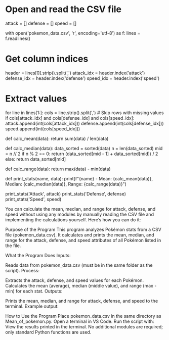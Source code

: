 # Open and read the CSV file
attack = []
defense = []
speed = []

with open('pokemon_data.csv', 'r', encoding='utf-8') as f:
    lines = f.readlines()

# Get column indices
header = lines[0].strip().split(',')
attack_idx = header.index('attack')
defense_idx = header.index('defense')
speed_idx = header.index('speed')

# Extract values
for line in lines[1:]:
    cols = line.strip().split(',')
    # Skip rows with missing values
    if cols[attack_idx] and cols[defense_idx] and cols[speed_idx]:
        attack.append(int(cols[attack_idx]))
        defense.append(int(cols[defense_idx]))
        speed.append(int(cols[speed_idx]))

def calc_mean(data):
    return sum(data) / len(data)

def calc_median(data):
    data_sorted = sorted(data)
    n = len(data_sorted)
    mid = n // 2
    if n % 2 == 0:
        return (data_sorted[mid - 1] + data_sorted[mid]) / 2
    else:
        return data_sorted[mid]

def calc_range(data):
    return max(data) - min(data)

def print_stats(name, data):
    print(f"{name} - Mean: {calc_mean(data)}, Median: {calc_median(data)}, Range: {calc_range(data)}")

print_stats('Attack', attack)
print_stats('Defense', defense)
print_stats('Speed', speed)

You can calculate the mean, median, and range for attack, defense, and speed without using any modules by manually reading the CSV file and implementing the calculations yourself. Here’s how you can do it:

Purpose of the Program
This program analyzes Pokémon stats from a CSV file (pokemon_data.csv).
It calculates and prints the mean, median, and range for the attack, defense, and speed attributes of all Pokémon listed in the file.

What the Program Does
Inputs:

Reads data from pokemon_data.csv (must be in the same folder as the script).
Process:

Extracts the attack, defense, and speed values for each Pokémon.
Calculates the mean (average), median (middle value), and range (max - min) for each stat.
Outputs:

Prints the mean, median, and range for attack, defense, and speed to the terminal.
Example output:

How to Use the Program
Place pokemon_data.csv in the same directory as Mean_of_pokemon.py.
Open a terminal in VS Code.
Run the script with:
View the results printed in the terminal.
No additional modules are required; only standard Python functions are used.
